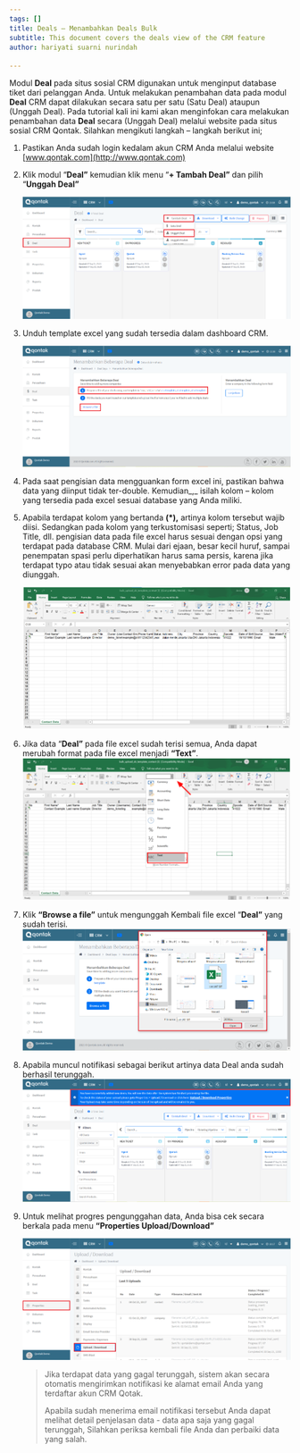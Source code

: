 ```yaml
---
tags: []
title: Deals – Menambahkan Deals Bulk
subtitle: This document covers the deals view of the CRM feature
author: hariyati suarni nurindah

---
```

Modul **Deal** pada situs sosial CRM digunakan untuk menginput database tiket dari pelanggan Anda. Untuk melakukan penambahan data pada modul **Deal** CRM dapat dilakukan secara satu per satu (Satu Deal) ataupun (Unggah Deal). Pada tutorial kali ini kami akan menginfokan cara melakukan penambahan data **Deal** secara (Unggah Deal) melalui website pada situs sosial CRM Qontak. Silahkan mengikuti langkah – langkah berikut ini;

1. Pastikan Anda sudah login kedalam akun CRM Anda melalui website [www.qontak.com](http://www.qontak.com)
2. Klik modul “**Deal”** kemudian klik menu “**+ Tambah Deal”** dan pilih “**Unggah Deal”**

   ![](/uploads/bulkdeal.PNG)
3. Unduh template excel yang sudah tersedia dalam dashboard CRM.

   ![](/uploads/bulkdeal1-1.PNG)
4. Pada saat pengisian data mengguankan form excel ini, pastikan bahwa data yang diinput tidak ter-double. Kemudian_,_ isilah kolom – kolom yang tersedia pada excel sesuai database yang Anda miliki.
5. Apabila terdapat kolom yang bertanda **(*),** artinya kolom tersebut wajib diisi. Sedangkan pada kolom yang terkustomisasi seperti; Status, Job Title, dll. pengisian data pada file excel harus sesuai dengan opsi yang terdapat pada database CRM. Mulai dari ejaan, besar kecil huruf, sampai penempatan spasi perlu diperhatikan harus sama persis, karena jika terdapat typo atau tidak sesuai akan menyebabkan error pada data yang diunggah.

   ![](/uploads/bulkontak4.PNG)
6. Jika data “**Deal”** pada file excel sudah terisi semua, Anda dapat merubah format pada file excel menjadi **“Text”**.  
   ![](/uploads/bulkontak6.PNG)
7. Klik **“Browse a file”** untuk mengunggah Kembali file excel “**Deal”** yang sudah terisi.  
   ![](/uploads/bulkdeal3.PNG)
8. Apabila muncul notifikasi sebagai berikut artinya data Deal anda sudah berhasil terunggah.  
   ![](/uploads/bulkdeal2-1.PNG)
9. Untuk melihat progres pengunggahan data, Anda bisa cek secara berkala pada menu **“Properties Upload/Download”**

   ![](/uploads/kontakbukl3-1.PNG)

   > Jika terdapat data yang gagal terunggah, sistem akan secara otomatis mengirimkan notifikasi ke alamat email Anda yang terdaftar akun CRM Qotak.
   >
   > Apabila sudah menerima email notifikasi tersebut Anda dapat melihat detail penjelasan data - data apa saja yang gagal terunggah, Silahkan periksa kembali file Anda dan perbaiki data yang salah.
